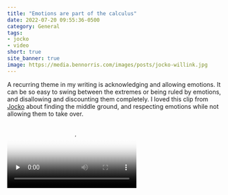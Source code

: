 ```yaml
---
title: "Emotions are part of the calculus"
date: 2022-07-20 09:55:36-0500
category: General
tags:
- jocko
- video
short: true
site_banner: true
image: https://media.bennorris.com/images/posts/jocko-willink.jpg
---
```


A recurring theme in my writing is acknowledging and allowing emotions. It can be so easy to swing between the extremes or being ruled by emotions, and disallowing and discounting them completely. I loved this clip from [Jocko](https://jocko.com) about finding the middle ground, and respecting emotions while not allowing them to take over.

<div class="embed-responsive embed-responsive-1by1">
    <video class="embed-responsive-item" controls="controls" playsinline="playsinline" src="https://media.bennorris.com/videos/posts/jocko-take-emotion-into-the-calculus.mov" poster="https://media.bennorris.com/images/posts/jocko-willink.jpg" preload="none"></video>
</div>
